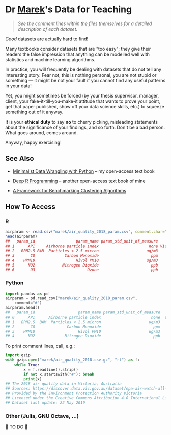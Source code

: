 # Dr [Marek](https://www.gagolewski.com)'s Data for Teaching 

> *See the comment lines within the files themselves for
> a detailed description of each dataset.*

*Good* datasets are actually hard to find!

Many textbooks consider datasets that are "too easy";
they give their readers the false impression that anything can be modelled
well with statistics and machine learning algorithms.

In practice, you will frequently be dealing with datasets that do not
tell any interesting story. Fear not, this is nothing personal,
you are not stupid or something — it might be not your fault
if you cannot find any useful patterns in your data!

Yet, you might sometimes be forced (by your thesis supervisor, manager, client,
your fake-it-till-you-make-it attitude that wants to prove your point, get
that paper published, show off your data science skills, etc.)
to squeeze something out of it anyway.

It is your **ethical duty** to say **no** to cherry picking,
misleading statements about the significance of your findings,
and so forth. Don't be a bad person.
What goes around, comes around.

Anyway, happy exercising!




## See Also

* [Minimalist Data Wrangling with Python](https://datawranglingpy.gagolewski.com) – my open-access text book

* [Deep R Programming](https://deepr.gagolewski.com) – another open-access text book of mine

* [A Framework for Benchmarking Clustering Algorithms](https://clustering-benchmarks.gagolewski.com/)



## How To Access

### R

```r
airparam <- read.csv("marek/air_quality_2018_param.csv", comment.char="#")
head(airparam)
##   param_id                  param_name param_std_unit_of_measure     param_short_name
## 1      API     Airborne particle index                      none Visibility Reduction
## 2   BPM2.5 BAM  Particles < 2.5 micron                     ug/m3                PM2.5
## 3       CO             Carbon Monoxide                       ppm                   CO
## 4    HPM10                  Hivol PM10                     ug/m3
## 5      NO2            Nitrogen Dioxide                       ppb                  NO2
## 6       O3                       Ozone                       ppb                   O3
```


### Python

```python
import pandas as pd
airparam = pd.read_csv("marek/air_quality_2018_param.csv",
    comment="#")
airparam.head()
##   param_id                   param_name param_std_unit_of_measure      param_short_name
## 0      API      Airborne particle index                      none  Visibility Reduction
## 1   BPM2.5  BAM  Particles < 2.5 micron                     ug/m3                 PM2.5
## 2       CO              Carbon Monoxide                       ppm                    CO
## 3    HPM10                   Hivol PM10                     ug/m3                   NaN
## 4      NO2             Nitrogen Dioxide                       ppb                   NO2
```

To print comment lines, call, e.g.:

```python
import gzip
with gzip.open("marek/air_quality_2018.csv.gz", "rt") as f:
    while True:
        x = f.readline().strip()
        if not x.startswith("#"): break
        print(x)
## The 2018 air quality data in Victoria, Australia
## Sources: https://discover.data.vic.gov.au/dataset/epa-air-watch-all-sites-air-quality-hourly-averages-yearly
## Provided by the Environment Protection Authority Victoria
## Licensed under the Creative Commons Attribution 4.0 International License
## Dataset last update: 22 May 2019
```


### Other (Julia, GNU Octave, ...)

🚧 TO DO 🚧
